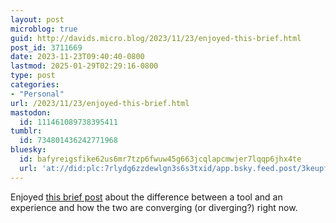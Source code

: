 ```yaml
---
layout: post
microblog: true
guid: http://davids.micro.blog/2023/11/23/enjoyed-this-brief.html
post_id: 3711669
date: 2023-11-23T09:40:40-0800
lastmod: 2025-01-29T02:29:16-0800
type: post
categories:
- "Personal"
url: /2023/11/23/enjoyed-this-brief.html
mastodon:
  id: 111461089738395411
tumblr:
  id: 734801436242771968
bluesky:
  id: bafyreigsfike62us6mr7tzp6fwuw45g663jcqlapcmwjer7lqqp6jhx4te
  url: 'at://did:plc:7rlydg6zzdewlgn3s6s3txid/app.bsky.feed.post/3keupfeyoxm22'
---
```

Enjoyed [this brief post](https://www.rotational.co.uk/2023/11/a-good-tool-is-not-an-experience/) about the difference between a tool and an experience and how the two are converging (or diverging?) right now.

